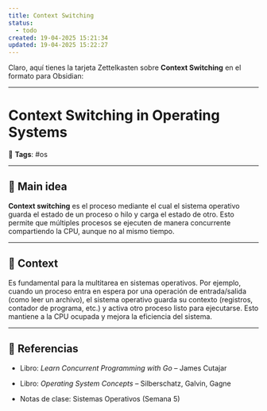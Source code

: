 ```yaml
---
title: Context Switching
status:
  - todo
created: 19-04-2025 15:21:34
updated: 19-04-2025 15:22:27
---
```


Claro, aquí tienes la tarjeta Zettelkasten sobre **Context Switching** en el formato para Obsidian:

---

# Context Switching in Operating Systems

🔖 **Tags**: #os

---

## 🧠 Main idea

**Context switching** es el proceso mediante el cual el sistema operativo guarda el estado de un proceso o hilo y carga el estado de otro. Esto permite que múltiples procesos se ejecuten de manera concurrente compartiendo la CPU, aunque no al mismo tiempo.

---

## 🧩 Context

Es fundamental para la multitarea en sistemas operativos. Por ejemplo, cuando un proceso entra en espera por una operación de entrada/salida (como leer un archivo), el sistema operativo guarda su contexto (registros, contador de programa, etc.) y activa otro proceso listo para ejecutarse. Esto mantiene a la CPU ocupada y mejora la eficiencia del sistema.

---

## 📘 Referencias

- Libro: _Learn Concurrent Programming with Go_ – James Cutajar
    
- Libro: _Operating System Concepts_ – Silberschatz, Galvin, Gagne
    
- Notas de clase: Sistemas Operativos (Semana 5)